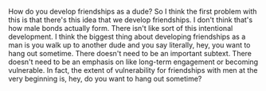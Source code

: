  How do you develop friendships as a dude? So I think the first problem with this is that there's this idea that we develop friendships. I don't think that's how male bonds actually form. There isn't like sort of this intentional development. I think the biggest thing about developing friendships as a man is you walk up to another dude and you say literally, hey, you want to hang out sometime. There doesn't need to be an important subtext. There doesn't need to be an emphasis on like long-term engagement or becoming vulnerable. In fact, the extent of vulnerability for friendships with men at the very beginning is, hey, do you want to hang out sometime?